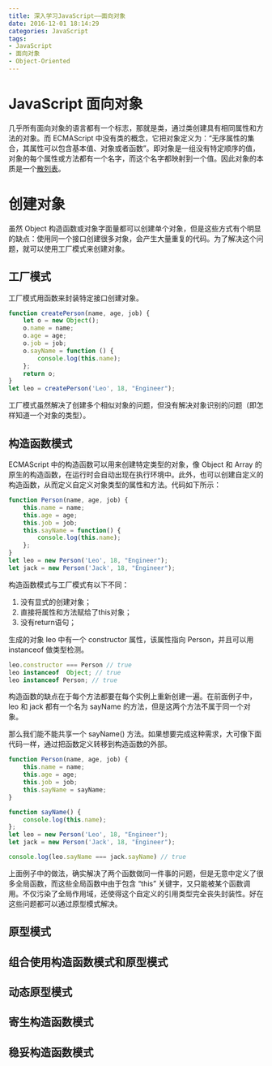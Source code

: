 ```yaml
---
title: 深入学习JavaScript——面向对象
date: 2016-12-01 18:14:29
categories: JavaScript
tags:
- JavaScript
- 面向对象
- Object-Oriented
---
```


# JavaScript 面向对象

几乎所有面向对象的语言都有一个标志，那就是类，通过类创建具有相同属性和方法的对象。而 ECMAScript 中没有类的概念，它把对象定义为：“无序属性的集合，其属性可以包含基本值、对象或者函数”。即对象是一组没有特定顺序的值，对象的每个属性或方法都有一个名字，而这个名字都映射到一个值。因此对象的本质是一个[散列表](http://www.lz5z.com/JavaScript-Object-Hash/)。

<!-- more -->
# 创建对象

虽然 Object 构造函数或对象字面量都可以创建单个对象，但是这些方式有个明显的缺点：使用同一个接口创建很多对象，会产生大量重复的代码。为了解决这个问题，就可以使用工厂模式来创建对象。

## 工厂模式

工厂模式用函数来封装特定接口创建对象。

```javascript
function createPerson(name, age, job) {
    let o = new Object();
    o.name = name;
    o.age = age;
    o.job = job;
    o.sayName = function () {
        console.log(this.name);
    };
    return o;
}
let leo = createPerson('Leo', 18, "Engineer");
```
工厂模式虽然解决了创建多个相似对象的问题，但没有解决对象识别的问题（即怎样知道一个对象的类型）。

## 构造函数模式

ECMAScript 中的构造函数可以用来创建特定类型的对象，像 Object 和 Array 的原生的构造函数，在运行时会自动出现在执行环境中。此外，也可以创建自定义的构造函数，从而定义自定义对象类型的属性和方法。代码如下所示：

```javascript
function Person(name, age, job) {
    this.name = name;
    this.age = age;
    this.job = job;
    this.sayName = function() {
        console.log(this.name);
    };
}
let leo = new Person('Leo', 18, "Engineer");
let jack = new Person('Jack', 18, "Engineer");
```
构造函数模式与工厂模式有以下不同：

1. 没有显式的创建对象； 
2. 直接将属性和方法赋给了this对象； 
3. 没有return语句； 

生成的对象 leo 中有一个 constructor 属性，该属性指向 Person，并且可以用 instanceof 做类型检测。

```javascript
leo.constructor === Person // true
leo instanceof  Object; // true
leo instanceof Person; // true
```

构造函数的缺点在于每个方法都要在每个实例上重新创建一遍。在前面例子中，leo 和 jack 都有一个名为 sayName 的方法，但是这两个方法不属于同一个对象。

那么我们能不能共享一个 sayName() 方法。如果想要完成这种需求，大可像下面代码一样，通过把函数定义转移到构造函数的外部。

```javascript
function Person(name, age, job) {
    this.name = name;
    this.age = age;
    this.job = job;
    this.sayName = sayName;
}

function sayName() {
    console.log(this.name);
};
let leo = new Person('Leo', 18, "Engineer");
let jack = new Person('Jack', 18, "Engineer");

console.log(leo.sayName === jack.sayName) // true
```

上面例子中的做法，确实解决了两个函数做同一件事的问题，但是无意中定义了很多全局函数，而这些全局函数中由于包含 “this” 关键字，又只能被某个函数调用。不仅污染了全局作用域，还使得这个自定义的引用类型完全丧失封装性。好在这些问题都可以通过原型模式解决。

## 原型模式




## 组合使用构造函数模式和原型模式

## 动态原型模式

## 寄生构造函数模式

## 稳妥构造函数模式

